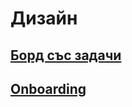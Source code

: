 # Дизайн

## [Борд със задачи](https://app.ora.pm/p/f18bb2ecbec14323a8a00fc6f018d92d?v=0&t=k)

## [Onboarding](https://docs.google.com/document/d/1aRMfnVBzc4xd3wV3-B_jsx3ykiBvmqFO5VhnafRH55o/edit?usp=sharing)

